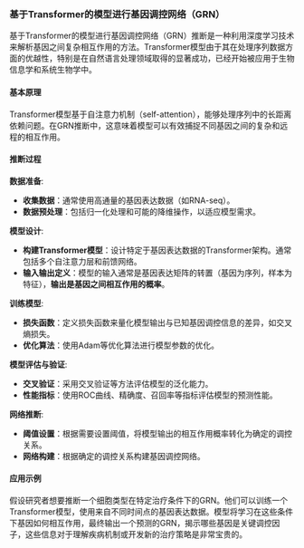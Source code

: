 
### 基于Transformer的模型进行基因调控网络（GRN）

基于Transformer的模型进行基因调控网络（GRN）推断是一种利用深度学习技术来解析基因之间复杂相互作用的方法。Transformer模型由于其在处理序列数据方面的优越性，特别是在自然语言处理领域取得的显著成功，已经开始被应用于生物信息学和系统生物学中。

#### 基本原理

Transformer模型基于自注意力机制（self-attention），能够处理序列中的长距离依赖问题。在GRN推断中，这意味着模型可以有效捕捉不同基因之间的复杂和远程的相互作用。

#### 推断过程

**数据准备**:

   - **收集数据**：通常使用高通量的基因表达数据（如RNA-seq）。
   - **数据预处理**：包括归一化处理和可能的降维操作，以适应模型需求。

**模型设计**:

   - **构建Transformer模型**：设计特定于基因表达数据的Transformer架构。通常包括多个自注意力层和前馈网络。
   - **输入输出定义**：模型的输入通常是基因表达矩阵的转置（基因为序列，样本为特征），**输出是基因之间相互作用的概率**。

**训练模型**:

   - **损失函数**：定义损失函数来量化模型输出与已知基因调控信息的差异，如交叉熵损失。
   - **优化算法**：使用Adam等优化算法进行模型参数的优化。

**模型评估与验证**:

   - **交叉验证**：采用交叉验证等方法评估模型的泛化能力。
   - **性能指标**：使用ROC曲线、精确度、召回率等指标评估模型的预测性能。

**网络推断**:

   - **阈值设置**：根据需要设置阈值，将模型输出的相互作用概率转化为确定的调控关系。
   - **网络构建**：根据确定的调控关系构建基因调控网络。

#### 应用示例

假设研究者想要推断一个细胞类型在特定治疗条件下的GRN。他们可以训练一个Transformer模型，使用来自不同时间点的基因表达数据。模型将学习在这些条件下基因如何相互作用，最终输出一个预测的GRN，揭示哪些基因是关键调控因子，这些信息对于理解疾病机制或开发新的治疗策略是非常宝贵的。

